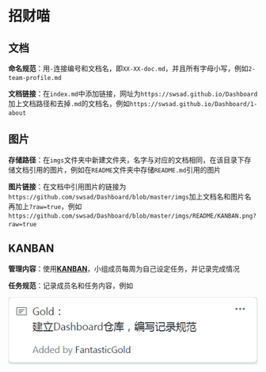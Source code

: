 # 招财喵



## 文档

**命名规范**：用`-`连接编号和文档名，即`XX-XX-doc.md`，并且所有字母小写，例如`2-team-profile.md`

**文档链接**：在`index.md`中添加链接，网址为`https://swsad.github.io/Dashboard`加上文档路径和去掉`.md`的文档名，例如`https://swsad.github.io/Dashboard/1-about`



## 图片

**存储路径**：在`imgs`文件夹中新建文件夹，名字与对应的文档相同，在该目录下存储文档引用的图片，例如在`README`文件夹中存储`README.md`引用的图片

**图片链接**：在文档中引用图片的链接为`https://github.com/swsad/Dashboard/blob/master/imgs`加上文档名和图片名再加上`?raw=true`，例如`https://github.com/swsad/Dashboard/blob/master/imgs/README/KANBAN.png?raw=true`




## KANBAN

**管理内容**：使用[**KANBAN**](<https://github.com/swsad/Dashboard/projects>)，小组成员每周为自己设定任务，并记录完成情况

**任务规范**：记录成员名和任务内容，例如

![KANBAN](https://github.com/swsad/Dashboard/blob/master/imgs/README/KANBAN.png?raw=true)
